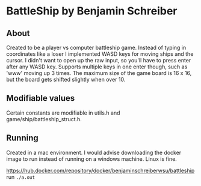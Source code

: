 # BattleShip by Benjamin Schreiber

## About
Created to be a player vs computer battleship game. Instead of typing in coordinates like a loser I implemented WASD keys for moving ships and the cursor. I didn't want to open up the raw input, so you'll have to press enter after any WASD key. Supports multiple keys in one enter though, such as 'www' moving up 3 times. The maximum size of the game board is 16 x 16, but the board gets shifted slightly when over 10.

## Modifiable values
Certain constants are modifiable in utils.h and game/ship/battleship_struct.h.

## Running
Created in a mac environment. I would advise downloading the docker image to run instead of running on a windows machine. Linux is fine.

https://hub.docker.com/repository/docker/benjaminschreiberwsu/battleship run `./a.out`